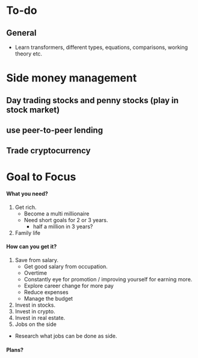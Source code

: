 # To-do

## General
-   Learn transformers, different types, equations, comparisons, working theory etc.


#   Side money management
##  Day trading stocks and penny stocks (play in stock market)

##  use peer-to-peer lending
 
##  Trade cryptocurrency

#	Goal to Focus
####	What you need?
1.	Get rich.
	-	Become a multi millionaire
	-	Need short goals for 2 or 3 years.
		-	half a million in 3 years?
2.	Family life
####	How can you get it?
1.	Save from salary.
	-	Get good salary from occupation.
	-	Overtime
	-	Constantly eye for promotion / improving yourself for earning more.
	-	Explore career change for more pay
	-	Reduce expenses
	-	Manage the budget
2.	Invest in stocks.
3.	Invest in crypto.
4.	Invest in real estate.
5.	Jobs on the side
-	Research what jobs can be done as side.
####	Plans?

